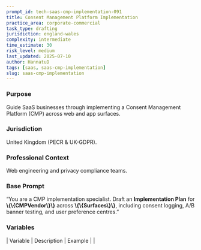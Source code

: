 ```yaml
---
prompt_id: tech-saas-cmp-implementation-091
title: Consent Management Platform Implementation
practice_area: corporate-commercial
task_type: drafting
jurisdiction: england-wales
complexity: intermediate
time_estimate: 30
risk_level: medium
last_updated: 2025-07-10
author: HannatuD
tags: [saas, saas-cmp-implementation]
slug: saas-cmp-implementation
---
```


### Purpose  
Guide SaaS businesses through implementing a Consent Management Platform (CMP) across web and app surfaces.

### Jurisdiction  
United Kingdom (PECR & UK-GDPR).

### Professional Context  
Web engineering and privacy compliance teams.

### Base Prompt  
“You are a CMP implementation specialist. Draft an **Implementation Plan** for **\\{\\{CMPVendor\\}\\}** across **\\{\\{Surfaces\\}\\}**, including consent logging, A/B banner testing, and user preference centres.”

### Variables  
| Variable | Description | Example |
|
